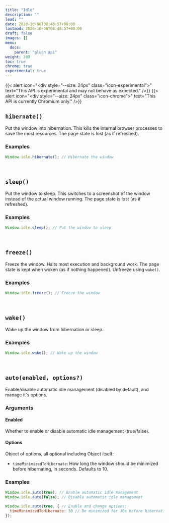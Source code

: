 ```yaml
---
title: "Idle"
description: ""
lead: ""
date: 2020-10-06T08:48:57+00:00
lastmod: 2020-10-06T08:48:57+00:00
draft: false
images: []
menu:
  docs:
    parent: "gluon api"
weight: 309
toc: true
chrome: true
experimental: true
---
```


{{< alert icon="<div style=\"--size: 24px\" class=\"icon-experimental\"></div>" text="This API is experimental and may not behave as expected." />}}
{{< alert icon="<div style=\"--size: 24px\" class=\"icon-chrome\"></div>" text="This API is currently Chromium only." />}}

## `hibernate()`
Put the window into hibernation. This kills the internal browser processes to save the most resources. The page state is lost (as if refreshed).

### Examples

```js
Window.idle.hibernate(); // Hibernate the window
```

<br>

## `sleep()`
Put the window to sleep. This switches to a screenshot of the window instead of the actual window running. The page state is lost (as if refreshed).

### Examples

```js
Window.idle.sleep(); // Put the window to sleep
```

<br>

## `freeze()`
Freeze the window. Halts most execution and background work. The page state is kept when woken (as if nothing happened). Unfreeze using `wake()`.

### Examples

```js
Window.idle.freeze(); // Freeze the window
```

<br>

## `wake()`
Wake up the window from hibernation or sleep.

### Examples

```js
Window.idle.wake(); // Wake up the window
```

<br>

## `auto(enabled, options?)`
Enable/disable automatic idle management (disabled by default), and manage it's options.

### Arguments

#### Enabled
Whether to enable or disable automatic idle management (true/false).

#### Options
Object of options, all optional including Object itself:
- `timeMinimizedToHibernate`: How long the window should be minimized before hibernating, in seconds. Defaults to 10.

### Examples

```js
Window.idle.auto(true); // Enable automatic idle management
Window.idle.auto(false); // Disable automatic idle management

Window.idle.auto(true, { // Enable and change options:
  timeMinimizedToHibernate: 30 // Be minimized for 30s before hibernating automatically
});
```
